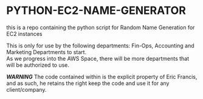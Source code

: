 # PYTHON-EC2-NAME-GENERATOR
this is a repo containing the python script for Random Name Generation for EC2 instances 

This is only for use by the following departments:  Fin-Ops, Accounting and Marketing Departments to start.  
As we progress into the AWS Space, there will be more departments that will be authorized to use.

***WARNING***
The code contained within is the explicit property of Eric Francis, and as such, he retains the right keep the code and use it for any client/company.
